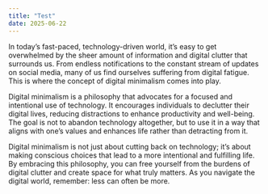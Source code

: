 ```yaml
---
title: "Test"
date: 2025-06-22
---
```


In today’s fast-paced, technology-driven world, it’s easy to get overwhelmed by the sheer amount of information and digital clutter that surrounds us. From endless notifications to the constant stream of updates on social media, many of us find ourselves suffering from digital fatigue. This is where the concept of digital minimalism comes into play.

Digital minimalism is a philosophy that advocates for a focused and intentional use of technology. It encourages individuals to declutter their digital lives, reducing distractions to enhance productivity and well-being. The goal is not to abandon technology altogether, but to use it in a way that aligns with one’s values and enhances life rather than detracting from it.

Digital minimalism is not just about cutting back on technology; it’s about making conscious choices that lead to a more intentional and fulfilling life. By embracing this philosophy, you can free yourself from the burdens of digital clutter and create space for what truly matters. As you navigate the digital world, remember: less can often be more.
